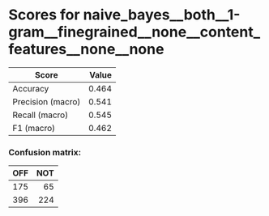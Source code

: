 # Scores for naive_bayes__both__1-gram__finegrained__none__content_features__none__none
|      Score      |Value|
|-----------------|----:|
|Accuracy         |0.464|
|Precision (macro)|0.541|
|Recall (macro)   |0.545|
|F1 (macro)       |0.462|

### Confusion matrix:
|OFF|NOT|
|--:|--:|
|175| 65|
|396|224|
